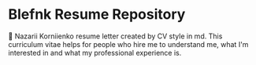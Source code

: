# Blefnk Resume Repository

📄 Nazarii Korniienko resume letter created by CV style in md. This curriculum vitae helps for people who hire me to understand me, what I'm interested in and what my professional experience is. 

